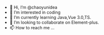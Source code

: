 - 👋 Hi, I’m @chaoyunidea
- 👀 I’m interested in coding
- 🌱 I’m currently learning Java,Vue 3.0,TS.
- 💞️ I’m looking to collaborate on Element-plus.
- 📫 How to reach me ...

<!---
chaoyunidea/chaoyunidea is a ✨ special ✨ repository because its `README.md` (this file) appears on your GitHub profile.
You can click the Preview link to take a look at your changes.
--->

